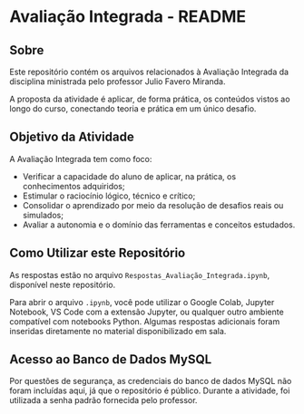 # Avaliação Integrada - README

## Sobre

Este repositório contém os arquivos relacionados à Avaliação Integrada da disciplina ministrada pelo professor Julio Favero Miranda.

A proposta da atividade é aplicar, de forma prática, os conteúdos vistos ao longo do curso, conectando teoria e prática em um único desafio.

## Objetivo da Atividade

A Avaliação Integrada tem como foco:

- Verificar a capacidade do aluno de aplicar, na prática, os conhecimentos adquiridos;  
- Estimular o raciocínio lógico, técnico e crítico;  
- Consolidar o aprendizado por meio da resolução de desafios reais ou simulados;  
- Avaliar a autonomia e o domínio das ferramentas e conceitos estudados.

## Como Utilizar este Repositório

As respostas estão no arquivo `Respostas_Avaliação_Integrada.ipynb`, disponível neste repositório.

Para abrir o arquivo `.ipynb`, você pode utilizar o Google Colab, Jupyter Notebook, VS Code com a extensão Jupyter, ou qualquer outro ambiente compatível com notebooks Python.
Algumas respostas adicionais foram inseridas diretamente no material disponibilizado em sala.

## Acesso ao Banco de Dados MySQL

Por questões de segurança, as credenciais do banco de dados MySQL não foram incluídas aqui, já que o repositório é público. 
Durante a atividade, foi utilizada a senha padrão fornecida pelo professor.







